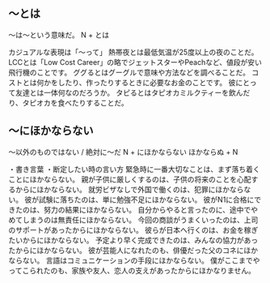 


## 〜とは
〜は〜という意味だ。
N + とは


カジュアルな表現は「〜って」
熱帯夜とは最低気温が25度以上の夜のことだ。
LCCとは「Low Cost Career」の略でジェットスターやPeachなど、値段が安い飛行機のことです。
ググるとはグーグルで意味や方法などを調べることだ。
コストとは何かをしたり、作ったりするときに必要なお金のことです。
彼にとって友達とは一体何なのだろうか。
タピるとはタピオカミルクティーを飲んだり、タピオカを食べたりすることだ。


## 〜にほかならない
〜以外のものではない /  絶対に〜だ
N + にほかならない ほかならぬ + N


・書き言葉 ・断定したい時の言い方
緊急時に一番大切なことは、まず落ち着くことにほかならない。
親が子供に厳しくするのは、子供の将来のことを心配するからにほかならない。
就労ビザなしで外国で働くのは、犯罪にほかならない。
彼が試験に落ちたのは、単に勉強不足にほかならない。
彼がN1に合格にできたのは、努力の結果にほかならない。
自分からやると言ったのに、途中でやめてしまうのは無責任にほかならない。
今回の商談がうまくいったのは、上司のサポートがあったからにほかならない。
彼らが日本へ行くのは、お金を稼ぎたいからにほかならない。
予定より早く完成できたのは、みんなの協力があったからにほかならない。
彼が芸能人になれたのも、俳優だった父のコネにほかならない。
言語はコミュニケーションの手段にほかならない。
僕がここまでやってこられたのも、家族や友人、恋人の支えがあったからにほかなりません。